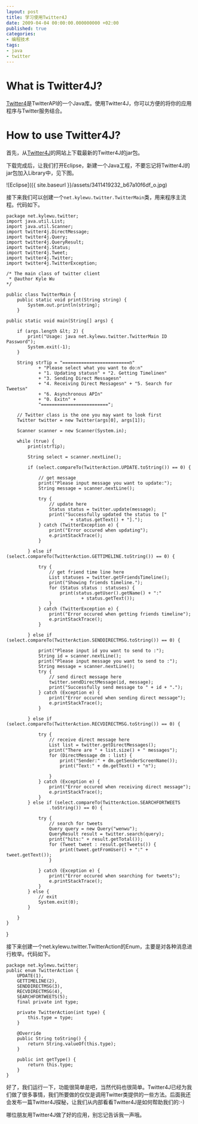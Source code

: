 ```yaml
---
layout: post
title: 学习使用Twitter4J
date: 2009-04-04 00:00:00.000000000 +02:00
published: true
categories:
- 编程技术
tags:
- java
- twitter
---
```

What is Twitter4J?
=====

[Twitter4](http://yusuke.homeip.net/twitter4j/en/index.html)是TwitterAPI的一个Java库。使用Twitter4J，你可以方便的将你的应用程序与Twitter服务结合。

How to use Twitter4J?
=====

首先，从[Twitter4J](http://yusuke.homeip.net/twitter4j/en/index.html)的网站上下载最新的Twitter4J的jar包。

下载完成后，让我们打开Eclipse，新建一个Java工程，不要忘记将Twitter4J的jar包加入Library中，见下图。

![Eclipse]({{ site.baseurl }}/assets/3411419232_b67a10f6df_o.jpg)

接下来我们可以创建一个`net.kylewu.twitter.TwitterMain`类，用来程序主流程。代码如下。

    package net.kylewu.twitter;
    import java.util.List;
    import java.util.Scanner;
    import twitter4j.DirectMessage;
    import twitter4j.Query;
    import twitter4j.QueryResult;
    import twitter4j.Status;
    import twitter4j.Tweet;
    import twitter4j.Twitter;
    import twitter4j.TwitterException;

    /* The main class of twitter client
     * @author Kyle Wu
    */

    public class TwitterMain {
        public static void print(String string) {
            System.out.println(string);
        }

    public static void main(String[] args) {

        if (args.length &lt; 2) {
            print("Usage: java net.kylewu.twitter.TwitterMain ID Password");
            System.exit(-1);
        }

        String strTip = "=========================n"
                + "Please select what you want to do:n"
                + "1. Updating statusn" + "2. Getting Timelinen"
                + "3. Sending Direct Messagesn"
                + "4. Receiving Direct Messagesn" + "5. Search for Tweetsn"
                + "6. Asynchronous APIn"
                + "0. Exitn" +
                "=========================";

        // Twitter class is the one you may want to look first
        Twitter twitter = new Twitter(args[0], args[1]);

        Scanner scanner = new Scanner(System.in);

        while (true) {
            print(strTip);

            String select = scanner.nextLine();

            if (select.compareTo(TwitterAction.UPDATE.toString()) == 0) {

                // get message
                print("Please input message you want to update:");
                String message = scanner.nextLine();

                try {
                    // update here
                    Status status = twitter.update(message);
                    print("Successfully updated the status to ["
                            + status.getText() + "].");
                } catch (TwitterException e) {
                    print("Error occured when updating");
                    e.printStackTrace();
                }

            } else if (select.compareTo(TwitterAction.GETTIMELINE.toString()) == 0) {

                try {
                    // get friend time line here
                    List statuses = twitter.getFriendsTimeline();
                    print("Showing friends timeline.");
                    for (Status status : statuses) {
                        print(status.getUser().getName() + ":"
                                + status.getText());
                    }
                } catch (TwitterException e) {
                    print("Error occured when getting friends timeline");
                    e.printStackTrace();
                }

            } else if (select.compareTo(TwitterAction.SENDDIRECTMSG.toString()) == 0) {

                print("Please input id you want to send to :");
                String id = scanner.nextLine();
                print("Please input message you want to send to :");
                String message = scanner.nextLine();
                try {
                    // send direct message here
                    twitter.sendDirectMessage(id, message);
                    print("Successfully send message to " + id + ".");
                } catch (Exception e) {
                    print("Error occured when sending direct message");
                    e.printStackTrace();
                }

            } else if (select.compareTo(TwitterAction.RECVDIRECTMSG.toString()) == 0) {

                try {
                    // receive direct message here
                    List list = twitter.getDirectMessages();
                    print("There are " + list.size() + " messages");
                    for (DirectMessage dm : list) {
                        print("Sender:" + dm.getSenderScreenName());
                        print("Text:" + dm.getText() + "n");

                    }
                } catch (Exception e) {
                    print("Error occured when receiving direct message");
                    e.printStackTrace();
                }
            } else if (select.compareTo(TwitterAction.SEARCHFORTWEETS
                    .toString()) == 0) {

                try {
                    // search for tweets
                    Query query = new Query("wenwu");
                    QueryResult result = twitter.search(query);
                    print("hits:" + result.getTotal());
                    for (Tweet tweet : result.getTweets()) {
                        print(tweet.getFromUser() + ":" + tweet.getText());
                    }

                } catch (Exception e) {
                    print("Error occured when searching for tweets");
                    e.printStackTrace();
                }
            } else {
                // exit
                System.exit(0);
            }

        }
    }
  }

接下来创建一个net.kylewu.twitter.TwitterAction的Enum，主要是对各种消息进行枚举。代码如下。

    package net.kylewu.twitter;
    public enum TwitterAction {
        UPDATE(1),
        GETTIMELINE(2),
        SENDDIRECTMSG(3),
        RECVDIRECTMSG(4),
        SEARCHFORTWEETS(5);
        final private int type;

        private TwitterAction(int type) {
            this.type = type;
        }

        @Override
        public String toString() {
            return String.valueOf(this.type);
        }

        public int getType() {
            return this.type;
        }
    }

好了，我们运行一下，功能很简单是吧，当然代码也很简单。Twitter4J已经为我们做了很多事情，我们所要做的仅仅是调用Twitter类提供的一些方法。后面我还会发布一篇Twitter4J探秘，让我们从内部看看Twitter4J是如何帮助我们的:-)

哪位朋友用Twitter4J做了好的应用，别忘记告诉我一声哦。
